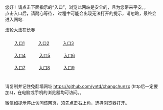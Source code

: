 您好！请点击下面指示的“入口”，浏览此网站是安全的，且为您带来平安。。 <br/>
点击入口后，请耐心等待， 过程中可能会出现无法打开的提示，请忽略，最终会进入网站. </br>

法轮大法在长春<br/>
<div style="padding:10px"><a style="margin:20px" target="_blank" href="https://d165q7cqs296rg.cloudfront.net/2Qpsp?gegmggg" id="ccLink1" rel="nofollow">入口1</a> <a target="_blank" style="margin:20px" href="https://d31v21uflm68sq.cloudfront.net/2Qpsp?nrxoeh" id="ccLink2" rel="nofollow">入口2</a> <a style="margin:20px" target="_blank" href="https://d1y45slnow86kz.cloudfront.net/2Qpsp?iapuulp" id="ccLink3" rel="nofollow">入口3</a></div>

<div style="padding:10px" ><a style="margin:20px" target="_blank" href="https://d165q7cqs296rg.cloudfront.net/2Qpsp?gegmggg" id="ccLink4" rel="nofollow">入口4</a> <a style="margin:20px" href="https://d31v21uflm68sq.cloudfront.net/2Qpsp?nrxoeh" target="_blank" id="ccLink5" rel="nofollow">入口5</a> <a style="margin:20px" href="https://d1y45slnow86kz.cloudfront.net/2Qpsp?iapuulp" target="_blank" id="ccLink6" rel="nofollow">入口6</a></div>

<div style="padding:10px"><a style="margin:20px" target="_blank" href="https://d165q7cqs296rg.cloudfront.net/2Qpsp?gegmggg" id="ccLink7" rel="nofollow">入口7</a> <a style="margin:20px" href="https://d31v21uflm68sq.cloudfront.net/2Qpsp?nrxoeh" target="_blank" id="ccLink8" rel="nofollow">入口8</a> <a style="margin:20px" target="_blank" href="https://d1y45slnow86kz.cloudfront.net/2Qpsp?iapuulp" id="ccLink9" rel="nofollow">入口9</a></div>

<br/>



请复制并记住免翻墙网址 https://github.com/yntd/changchunzx (http后一定要加s)，在电脑或手机的浏览器均可访问。。<br/>

微信如提示停止访问该网页，须先点击右上角，选择浏览器打开。

